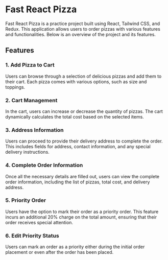# Fast React Pizza

Fast React Pizza is a practice project built using React, Tailwind CSS, and Redux. This application allows users to order pizzas with various features and functionalities. Below is an overview of the project and its features.

## Features

### 1. Add Pizza to Cart

Users can browse through a selection of delicious pizzas and add them to their cart. Each pizza comes with various options, such as size and toppings.

### 2. Cart Management

In the cart, users can increase or decrease the quantity of pizzas. The cart dynamically calculates the total cost based on the selected items.

### 3. Address Information

Users can proceed to provide their delivery address to complete the order. This includes fields for address, contact information, and any special delivery instructions.

### 4. Complete Order Information

Once all the necessary details are filled out, users can view the complete order information, including the list of pizzas, total cost, and delivery address.

### 5. Priority Order

Users have the option to mark their order as a priority order. This feature incurs an additional 20% charge on the total amount, ensuring that their order receives special attention.

### 6. Edit Priority Status

Users can mark an order as a priority either during the initial order placement or even after the order has been placed.
